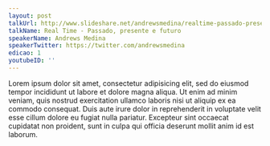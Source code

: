 ```yaml
---
layout: post
talkUrl: http://www.slideshare.net/andrewsmedina/realtime-passado-presente-e-futuro
talkName: Real Time - Passado, presente e futuro
speakerName: Andrews Medina
speakerTwitter: https://twitter.com/andrewsmedina
edicao: 1
youtubeID: ''
---
```


Lorem ipsum dolor sit amet, consectetur adipisicing elit, sed do eiusmod tempor incididunt ut labore et dolore magna aliqua. Ut enim ad minim veniam, quis nostrud exercitation ullamco laboris nisi ut aliquip ex ea commodo consequat. Duis aute irure dolor in reprehenderit in voluptate velit esse cillum dolore eu fugiat nulla pariatur. Excepteur sint occaecat cupidatat non proident, sunt in culpa qui officia deserunt mollit anim id est laborum.